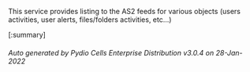 






This service provides listing to the AS2 feeds for various objects (users activities, user alerts, files/folders activities, etc...)

[:summary]

###### Auto generated by Pydio Cells Enterprise Distribution v3.0.4 on 28-Jan-2022
